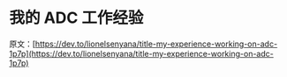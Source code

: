 # 我的 ADC 工作经验

原文：[https://dev.to/lionelsenyana/title-my-experience-working-on-adc-1p7p](https://dev.to/lionelsenyana/title-my-experience-working-on-adc-1p7p)
